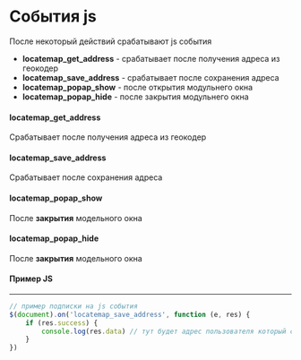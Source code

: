 # События js

После некоторый действий срабатывают js события

* **locatemap_get_address** - срабатывает после получения адреса из геокодер
* **locatemap_save_address** - срабатывает после сохранения адреса
* **locatemap_popap_show** - после открытия модульнего окна
* **locatemap_popap_hide** - после закрытия модульнего окна

#### locatemap_get_address

Срабатывает после получения адреса из геокодер

#### locatemap_save_address

Срабатывает после сохранения адреса

#### locatemap_popap_show

После **закрытия** модельного окна

#### locatemap_popap_hide

После **закрытия** модельного окна


#### Пример JS

****
```js
// пример подписки на js события
$(document).on('locatemap_save_address', function (e, res) {
    if (res.success) {
        console.log(res.data) // тут будет адрес пользователя который сохранили в сессии
    }
})
```
